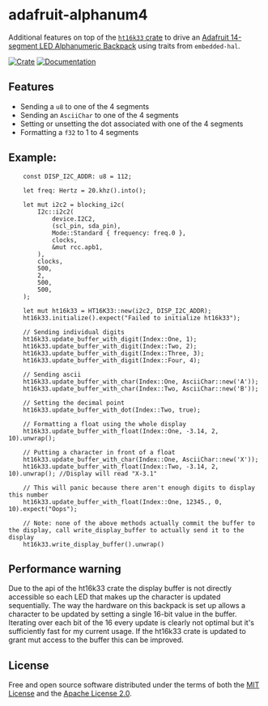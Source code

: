 # adafruit-alphanum4

Additional features on top of the [`ht16k33` crate](https://crates.io/crates/ht16k33) to drive an [Adafruit 14-segment LED Alphanumeric Backpack](https://learn.adafruit.com/adafruit-led-backpack/0-54-alphanumeric) using traits from `embedded-hal`.

[![Crate](https://img.shields.io/crates/v/adafruit-alphanum4.svg)](https://crates.io/crates/adafruit-alphanum4)
[![Documentation](https://docs.rs/adafruit-alphanum4/badge.svg)](https://docs.rs/adafruit-alphanum4)

## Features
* Sending a `u8` to one of the 4 segments
* Sending an `AsciiChar` to one of the 4 segments
* Setting or unsetting the dot associated with one of the 4 segments
* Formatting a `f32` to 1 to 4 segments

## Example:
```
    const DISP_I2C_ADDR: u8 = 112;

    let freq: Hertz = 20.khz().into();

    let mut i2c2 = blocking_i2c(
        I2c::i2c2(
            device.I2C2, 
            (scl_pin, sda_pin),
            Mode::Standard { frequency: freq.0 },
            clocks,
            &mut rcc.apb1,
        ),
        clocks,
        500,
        2,
        500,
        500,
    );

    let mut ht16k33 = HT16K33::new(i2c2, DISP_I2C_ADDR);
    ht16k33.initialize().expect("Failed to initialize ht16k33");

    // Sending individual digits
    ht16k33.update_buffer_with_digit(Index::One, 1);
    ht16k33.update_buffer_with_digit(Index::Two, 2);
    ht16k33.update_buffer_with_digit(Index::Three, 3);
    ht16k33.update_buffer_with_digit(Index::Four, 4);

    // Sending ascii
    ht16k33.update_buffer_with_char(Index::One, AsciiChar::new('A'));
    ht16k33.update_buffer_with_char(Index::Two, AsciiChar::new('B'));

    // Setting the decimal point 
    ht16k33.update_buffer_with_dot(Index::Two, true);

    // Formatting a float using the whole display
    ht16k33.update_buffer_with_float(Index::One, -3.14, 2, 10).unwrap();

    // Putting a character in front of a float
    ht16k33.update_buffer_with_char(Index::One, AsciiChar::new('X'));
    ht16k33.update_buffer_with_float(Index::Two, -3.14, 2, 10).unwrap(); //Display will read "X-3.1"

    // This will panic because there aren't enough digits to display this number
    ht16k33.update_buffer_with_float(Index::One, 12345., 0, 10).expect("Oops"); 

    // Note: none of the above methods actually commit the buffer to the display, call write_display_buffer to actually send it to the display
    ht16k33.write_display_buffer().unwrap()
```

## Performance warning

Due to the api of the ht16k33 crate the display buffer is not directly accessible so each LED that makes up the character is updated sequentially. The way the hardware on this backpack is set up allows a character to be updated by setting a single 16-bit value in the buffer. Iterating over each bit of the 16 every update is clearly not optimal but it's sufficiently fast for my current usage. If the ht16k33 crate is updated to grant mut access to the buffer this can be improved.

## License

Free and open source software distributed under the terms of both the [MIT License][lm] and the [Apache License 2.0][la].

[lm]: LICENSE-MIT
[la]: LICENSE-APACHE